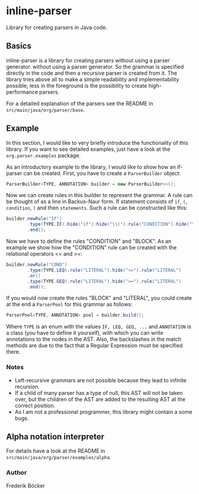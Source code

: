 # inline-parser
Library for creating parsers in Java code.

## Basics
inline-parser is a library for creating parsers without using a parser generator.
without using a parser generator. So the grammar is specified directly in the code and then
a recursive parser is created from it.
The library tries above all to make a simple readability and implementability possible;
less in the foreground is the possibility to create high-performance parsers.

For a detailed explanation of the parsers see the README in `src/main/java/org/parser/base`.

## Example
In this section, I would like to very briefly introduce the functionality of this
library. If you want to see detailed examples, just have a look at the
`org.parser.examples` package.

As an introductory example to the library, I would like to show how an if-parser
can be created. First, you have to create a `ParserBuilder` object:
```java
ParserBuilder<TYPE, ANNOTATION> builder = new ParserBuilder<>();
```
Now we can create rules in this builder to represent the grammar.
A rule can be thought of as a line in Backus-Naur form.
If statement consists of `if`, `(`, `condition`, `)` and then `statements`.
Such a rule can be constructed like this:
```java
builder.newRule("IF")
        .type(TYPE.IF).hide("if").hide("\\(").rule("CONDITION").hide("\\)").rule("BLOCK")
        .end();
```
Now we have to define the rules "CONDITION" and "BLOCK". As an example we show
how the "CONDITION" rule can be created with the relational operators
<= and >=:
```java
builder.newRule("COND")
        .type(TYPE.LEQ).rule("LITERAL").hide("<=").rule("LITERAL")
        .or()
        .type(TYPE.GEQ).rule("LITERAL").hide(">=").rule("LITERAL")
        .end();
```
If you would now create the rules "BLOCK" and "LITERAL", you could create at the end
a `ParserPool` for this grammar as follows:
```java
ParserPool<TYPE, ANNOTATION> pool = builder.build();
```

Where `TYPE` is an enum with the values `IF, LEQ, GEQ, ...` and
`ANNOTATION` is a class (you have to define it yourself), with which you can write annotations to the nodes in the AST.
Also, the backslashes in the match methods are due to the fact that a Regular Expression must be specified there.

### Notes
- Left-recursive grammars are not possible because they lead to infinite recursion.
- If a child of many parser has a type of null, this AST will not be
  taken over, but the children of the AST are added to the resulting AST at the correct position.
- As I am not a professional programmer, this library might contain a some bugs.

## Alpha notation interpreter
For details have a look at the README in `src/main/java/org/parser/examples/alpha`.

### Author
Frederik Böcker

